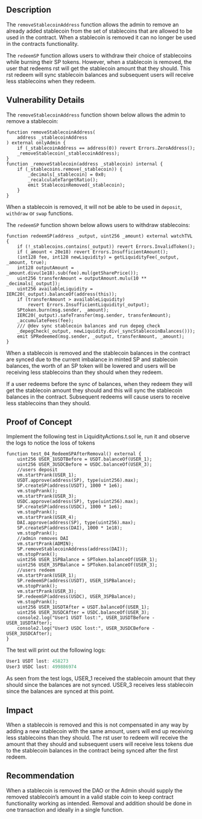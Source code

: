 ## Description
The `removeStablecoinAddress` function allows the admin to remove an already added
stablecoin from the set of stablecoins that are allowed to be used in the contract. When
a stablecoin is removed it can no longer be used in the contracts functionality.

The `redeemSP` function allows users to withdraw their choice of stablecoins while
burning their SP tokens. However, when a stablecoin is removed, the user that redeems
rst will get the stablecoin amount that they should. This rst redeem will sync
stablecoin balances and subsequent users will receive less stablecoins when they
redeem.

## Vulnerability Details
The `removeStablecoinAddress` function shown below allows the admin to remove a
stablecoin:
```solidity
function removeStablecoinAddress(
    address _stablecoinAddress
) external onlyAdmin {
    if (_stablecoinAddress == address(0)) revert Errors.ZeroAddress();
    _removeStablecoin(_stablecoinAddress);
}
function _removeStablecoin(address _stablecoin) internal {
    if (_stablecoins.remove(_stablecoin)) {
        _decimals[_stablecoin] = 0x0;
        _recalculateTargetRatio();
        emit StablecoinRemoved(_stablecoin);
    }
}
```
When a stablecoin is removed, it will not be able to be used in `deposit`, `withdraw` or
`swap` functions.

The `redeemSP` function shown below allows users to withdraw stablecoins:
```solidity
function redeemSP(address _output, uint256 _amount) external watchTVL {
    if (!_stablecoins.contains(_output)) revert Errors.InvalidToken();
    if (_amount < 20e18) revert Errors.InsufficientAmount();
    (int128 fee, int128 newLiquidity) = getLiquidityFee(_output, _amount, true);
    int128 outputAmount = _amount.divu(1e18).sub(fee).mul(getSharePrice());
    uint256 transferAmount = outputAmount.mulu(10 ** _decimals[_output]);
    uint256 availableLiquidity = IERC20(_output).balanceOf(address(this));
    if (transferAmount > availableLiquidity)
        revert Errors.InsufficientLiquidity(_output);
    SPtoken.burn(msg.sender, _amount);
    IERC20(_output).safeTransfer(msg.sender, transferAmount);
    _accumulateFees(fee);
    /// @dev sync stablecoin balances and run depeg check
    _depegCheck(_output, newLiquidity.div(_syncStablecoinBalances()));
    emit SPRedeemed(msg.sender, _output, transferAmount, _amount);
}
```
When a stablecoin is removed and the stablecoin balances in the contract are synced
due to the current imbalance in minted SP and stablecoin balances, the worth of an SP
token will be lowered and users will be receiving less stablecoins than they should when they redeem.

If a user redeems before the sync of balances, when they redeem they will get the
stablecoin amount they should and this will sync the stablecoin balances in the contract.
Subsequent redeems will cause users to receive less stablecoins than they should.

## Proof of Concept
Implement the following test in LiquidityActions.t.sol le, run it and observe the logs to
notice the loss of tokens
```solidity
function test_04_RedeemSPAfterRemoval() external {
    uint256 USER_1USDTBefore = USDT.balanceOf(USER_1);
    uint256 USER_3USDCBefore = USDC.balanceOf(USER_3);
    //users deposit
    vm.startPrank(USER_1);
    USDT.approve(address(SP), type(uint256).max);
    SP.createSP(address(USDT), 1000 * 1e6);
    vm.stopPrank();
    vm.startPrank(USER_3);
    USDC.approve(address(SP), type(uint256).max);
    SP.createSP(address(USDC), 1000 * 1e6);
    vm.stopPrank();
    vm.startPrank(USER_4);
    DAI.approve(address(SP), type(uint256).max);
    SP.createSP(address(DAI), 1000 * 1e18);
    vm.stopPrank();
    //admin removes DAI
    vm.startPrank(ADMIN);
    SP.removeStablecoinAddress(address(DAI));
    vm.stopPrank();
    uint256 USER_1SPBalance = SPToken.balanceOf(USER_1);
    uint256 USER_3SPBalance = SPToken.balanceOf(USER_3);
    //users redeem
    vm.startPrank(USER_1);
    SP.redeemSP(address(USDT), USER_1SPBalance);
    vm.stopPrank();
    vm.startPrank(USER_3);
    SP.redeemSP(address(USDC), USER_3SPBalance);
    vm.stopPrank();
    uint256 USER_1USDTAfter = USDT.balanceOf(USER_1);
    uint256 USER_3USDCAfter = USDC.balanceOf(USER_3);
    console2.log("User1 USDT lost:", USER_1USDTBefore - USER_1USDTAfter);
    console2.log("User3 USDC lost:", USER_3USDCBefore - USER_3USDCAfter);
}
```
The test will print out the following logs:
```javascript
User1 USDT lost: 458273
User3 USDC lost: 499886974
```
As seen from the test logs, USER_1 received the stablecoin amount that they should
since the balances are not synced. USER_3 receives less stablecoin since the balances
are synced at this point.

## Impact
When a stablecoin is removed and this is not compensated in any way by adding a new
stablecoin with the same amount, users will end up receiving less stablecoins than they
should. The rst user to redeem will receive the amount that they should and
subsequent users will receive less tokens due to the stablecoin balances in the contract
being synced after the first redeem.

## Recommendation
When a stablecoin is removed the DAO or the Admin should supply the removed
stablecoin’s amount in a valid stable coin to keep contract functionality working as
intended. Removal and addition should be done in one transaction and ideally in a single
function.

